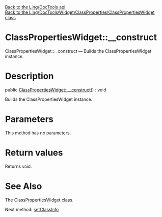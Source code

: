 [Back to the Ling/DocTools api](https://github.com/lingtalfi/DocTools/blob/master/doc/api/Ling/DocTools.md)<br>
[Back to the Ling\DocTools\Widget\ClassProperties\ClassPropertiesWidget class](https://github.com/lingtalfi/DocTools/blob/master/doc/api/Ling/DocTools/Widget/ClassProperties/ClassPropertiesWidget.md)


ClassPropertiesWidget::__construct
================



ClassPropertiesWidget::__construct — Builds the ClassPropertiesWidget instance.




Description
================


public [ClassPropertiesWidget::__construct](https://github.com/lingtalfi/DocTools/blob/master/doc/api/Ling/DocTools/Widget/ClassProperties/ClassPropertiesWidget/__construct.md)() : void




Builds the ClassPropertiesWidget instance.




Parameters
================

This method has no parameters.


Return values
================

Returns void.








See Also
================

The [ClassPropertiesWidget](https://github.com/lingtalfi/DocTools/blob/master/doc/api/Ling/DocTools/Widget/ClassProperties/ClassPropertiesWidget.md) class.

Next method: [setClassInfo](https://github.com/lingtalfi/DocTools/blob/master/doc/api/Ling/DocTools/Widget/ClassProperties/ClassPropertiesWidget/setClassInfo.md)<br>

